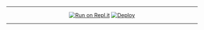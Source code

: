 ----

<div align="center">

[![Run on Repl.it](https://i.postimg.cc/rm46ZdMw/replit-logo-png-transparent.png)](https://repl.it/@Quiec/whatsasena)
[![Deploy](https://www.herokucdn.com/deploy/button.svg)](https://heroku.com/deploy?template=https://github.com/Project-TH/nothing)
     </div>

----


